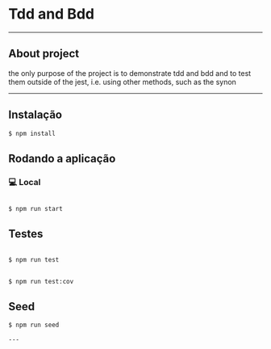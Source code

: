 # Tdd and Bdd

---

## About project

the only purpose of the project is to demonstrate tdd and bdd and to test them outside of the jest, i.e. using other methods, such as the synon

---

## Instalação

```bash
$ npm install
```

## Rodando a aplicação

### 💻 Local

```bash

$ npm run start

```

## Testes

```bash

$ npm run test


$ npm run test:cov

```

## Seed

```bash
$ npm run seed

---
```
